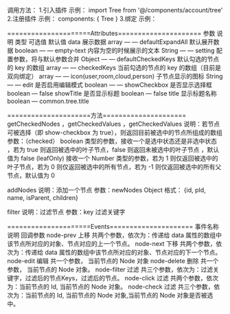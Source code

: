 调用方法：
1.引入插件
    示例： import Tree from '@/components/account/tree'
2.注册插件
    示例： components: {   Tree  }
3.绑定
    示例：
      <tree ref="tree" :data="nodes" show-checkbox></tree>

=====================Attributes=====================
参数	说明	类型	可选值	默认值
data	展示数据	array	—	—
defaultExpandAll	默认展开数据	boolean	—	—
empty-text	内容为空的时候展示的文本	String	—	—
setting	配置参数，将与默认参数合并	Object	—	—
defaultCheckedKeys	默认勾选的节点的 key 的数组	array	—	—
checkedKeys	当前勾选的节点的 key 的数组（目前是双向绑定）	array	—	—
icon(user,room,cloud,person)	子节点显示的图标	String	—	—
edit	是否启用编辑模式	boolean	—	—
showCheckbox	是否显示选择框	boolean	—	false
showTitle	是否显示标题	boolean	—	false
title	 显示标题名称	boolean	—	common.tree.title


=====================方法=====================
getCheckedNodes ，getCheckedValues ，getCheckedValues
	说明：若节点可被选择（即 show-checkbox 为 true），则返回目前被选中的节点所组成的数组
	参数：（checked） boolean 类型的参数，接收一个是选中状态还是非选中状态	，若为 true 则返回被选中的叶子节点，false 则返回未被选中的叶子节点 ，默认值为 false
	       (leafOnly) 接收一个 Number 类型的参数，若为 1 则仅返回被选中的叶子节点，若为 0 则仅返回被选中的所有节点，若为 -1 则仅返回被选中的所有父节点，默认值为 0

addNodes
    说明：添加一个节点
    参数：newNodes Object 格式： {id, pId, name, isParent, children}

filter
     说明：过滤节点
     参数：key 过滤关键字


=====================Events=====================
事件名称	说明	回调参数
node-prev	上移	共两个参数，依次为：传递给 data 属性的数组中该节点所对应的对象、节点对应的上一个节点。
node-next	下移	共两个参数，依次为：传递给 data 属性的数组中该节点所对应的对象、节点对应的下一个节点。
node-edit	编辑	共一个参数， 当前节点的 Node 对象
node-delete	删除    共一个参数， 当前节点的 Node 对象。
node-filter	过滤	共三个参数，依次为：过滤关键字，过滤后的节点Keys，过滤后的节点。
node-click	过滤	共两个参数，依次为：当前节点的 Id, 当前节点的 Node 对象。
node-check	过滤	共三个参数，依次为：当前节点的 Id, 当前节点的 Node 对象,当前节点的 Node 对象是否被选中。
